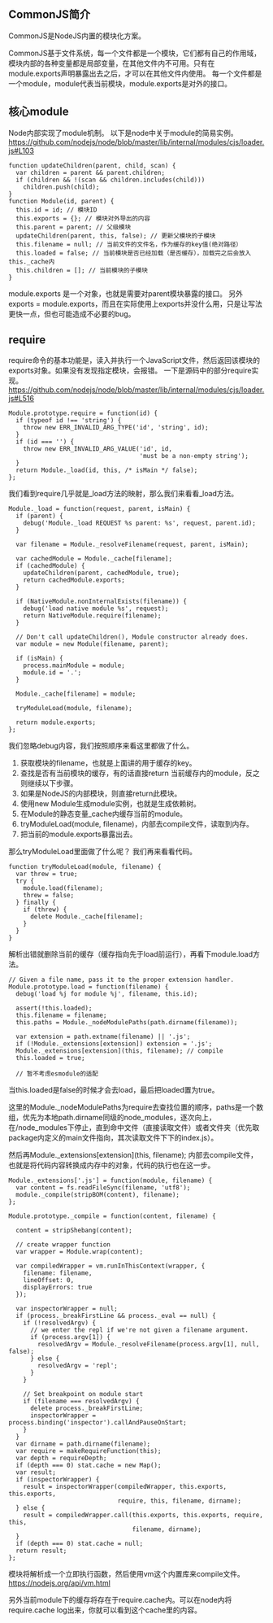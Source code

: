## CommonJS简介
CommonJS是NodeJS内置的模块化方案。

CommonJS基于文件系统，每一个文件都是一个模块，它们都有自己的作用域，模块内部的各种变量都是局部变量，在其他文件内不可用。只有在module.exports声明暴露出去之后，才可以在其他文件内使用。
每一个文件都是一个module，module代表当前模块，module.exports是对外的接口。

## 核心module
Node内部实现了module机制。
以下是node中关于module的简易实例。
https://github.com/nodejs/node/blob/master/lib/internal/modules/cjs/loader.js#L103
```
function updateChildren(parent, child, scan) {
  var children = parent && parent.children;
  if (children && !(scan && children.includes(child)))
    children.push(child);
}
function Module(id, parent) {
  this.id = id; // 模块ID
  this.exports = {}; // 模块对外导出的内容
  this.parent = parent; // 父级模块
  updateChildren(parent, this, false); // 更新父模块的子模块
  this.filename = null; // 当前文件的文件名，作为缓存的key值(绝对路径）
  this.loaded = false; // 当前模块是否已经加载（是否缓存），加载完之后会放入this._cache内
  this.children = []; // 当前模块的子模块
}
```
module.exports 是一个对象，也就是需要对parent模块暴露的接口。
另外exports = module.exports，而且在实际使用上exports并没什么用，只是让写法更快一点，但也可能造成不必要的bug。

## require
require命令的基本功能是，读入并执行一个JavaScript文件，然后返回该模块的exports对象。如果没有发现指定模块，会报错。
一下是源码中的部分require实现。
https://github.com/nodejs/node/blob/master/lib/internal/modules/cjs/loader.js#L516
```
Module.prototype.require = function(id) {
  if (typeof id !== 'string') {
    throw new ERR_INVALID_ARG_TYPE('id', 'string', id);
  }
  if (id === '') {
    throw new ERR_INVALID_ARG_VALUE('id', id,
                                    'must be a non-empty string');
  }
  return Module._load(id, this, /* isMain */ false);
};
```
我们看到require几乎就是_load方法的映射，那么我们来看看_load方法。
```
Module._load = function(request, parent, isMain) {
  if (parent) {
    debug('Module._load REQUEST %s parent: %s', request, parent.id);
  }

  var filename = Module._resolveFilename(request, parent, isMain);

  var cachedModule = Module._cache[filename];
  if (cachedModule) {
    updateChildren(parent, cachedModule, true);
    return cachedModule.exports;
  }

  if (NativeModule.nonInternalExists(filename)) {
    debug('load native module %s', request);
    return NativeModule.require(filename);
  }

  // Don't call updateChildren(), Module constructor already does.
  var module = new Module(filename, parent);

  if (isMain) {
    process.mainModule = module;
    module.id = '.';
  }

  Module._cache[filename] = module;

  tryModuleLoad(module, filename);

  return module.exports;
};
```
我们忽略debug内容，我们按照顺序来看这里都做了什么。
1. 获取模块的filename，也就是上面讲的用于缓存的key。
2. 查找是否有当前模块的缓存，有的话直接return 当前缓存内的module，反之则继续以下步骤。
3. 如果是NodeJS的内部模块，则直接return此模块。
4. 使用new Module生成module实例，也就是生成依赖树。
5. 在Module的静态变量_cache内缓存当前的module。
6. tryModuleLoad(module, filename)，内部去compile文件，读取到内存。
7. 把当前的module.exports暴露出去。

那么tryModuleLoad里面做了什么呢？
我们再来看看代码。
```
function tryModuleLoad(module, filename) {
  var threw = true;
  try {
    module.load(filename);
    threw = false;
  } finally {
    if (threw) {
      delete Module._cache[filename];
    }
  }
}
```
解析出错就删除当前的缓存（缓存指向先于load前运行），再看下module.load方法。
```
// Given a file name, pass it to the proper extension handler.
Module.prototype.load = function(filename) {
  debug('load %j for module %j', filename, this.id);

  assert(!this.loaded);
  this.filename = filename;
  this.paths = Module._nodeModulePaths(path.dirname(filename));

  var extension = path.extname(filename) || '.js';
  if (!Module._extensions[extension]) extension = '.js';
  Module._extensions[extension](this, filename); // compile
  this.loaded = true;

  // 暂不考虑esmodule的适配
```
当this.loaded是false的时候才会去load，最后把loaded置为true。

这里的Module._nodeModulePaths为require去查找位置的顺序，paths是一个数组，优先为本地path.dirname同级的node_modules，逐次向上，在/node_modules下停止，直到命中文件（直接读取文件）或者文件夹（优先取package内定义的main文件指向，其次读取文件下下的index.js）。

然后再Module._extensions[extension](this, filename); 内部去compile文件，也就是将代码内容转换成内存中的对象，代码的执行也在这一步。
```
Module._extensions['.js'] = function(module, filename) {
  var content = fs.readFileSync(filename, 'utf8');
  module._compile(stripBOM(content), filename);
};
```
```
Module.prototype._compile = function(content, filename) {

  content = stripShebang(content);

  // create wrapper function
  var wrapper = Module.wrap(content);

  var compiledWrapper = vm.runInThisContext(wrapper, {
    filename: filename,
    lineOffset: 0,
    displayErrors: true
  });

  var inspectorWrapper = null;
  if (process._breakFirstLine && process._eval == null) {
    if (!resolvedArgv) {
      // we enter the repl if we're not given a filename argument.
      if (process.argv[1]) {
        resolvedArgv = Module._resolveFilename(process.argv[1], null, false);
      } else {
        resolvedArgv = 'repl';
      }
    }

    // Set breakpoint on module start
    if (filename === resolvedArgv) {
      delete process._breakFirstLine;
      inspectorWrapper = process.binding('inspector').callAndPauseOnStart;
    }
  }
  var dirname = path.dirname(filename);
  var require = makeRequireFunction(this);
  var depth = requireDepth;
  if (depth === 0) stat.cache = new Map();
  var result;
  if (inspectorWrapper) {
    result = inspectorWrapper(compiledWrapper, this.exports, this.exports,
                              require, this, filename, dirname);
  } else {
    result = compiledWrapper.call(this.exports, this.exports, require, this,
                                  filename, dirname);
  }
  if (depth === 0) stat.cache = null;
  return result;
};
```
模块将解析成一个立即执行函数，然后使用vm这个内置库来compile文件。https://nodejs.org/api/vm.html

另外当前module下的缓存将存在于require.cache内。可以在node内将require.cache log出来，你就可以看到这个cache里的内容。

